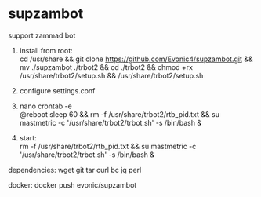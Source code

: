 # supzambot
support zammad bot  
  
1. install from root:  
cd /usr/share && git clone https://github.com/Evonic4/supzambot.git && mv ./supzambot ./trbot2 && cd ./trbot2 && chmod +rx /usr/share/trbot2/setup.sh && /usr/share/trbot2/setup.sh  
  
2. configure settings.conf  
  
3. nano crontab -e  
@reboot sleep 60 && rm -f /usr/share/trbot2/rtb_pid.txt && su mastmetric -c '/usr/share/trbot2/trbot.sh' -s /bin/bash &  
  
4. start:  
rm -f /usr/share/trbot2/rtb_pid.txt && su mastmetric -c '/usr/share/trbot2/trbot.sh' -s /bin/bash &  
  
  
dependencies: wget git tar curl bc jq perl  
  
  docker: docker push evonic/supzambot  
  